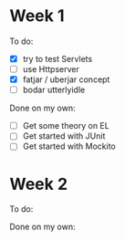 # Week 1
To do:
* [x] try to test Servlets
* [ ] use Httpserver
* [x] fatjar / uberjar concept
* [ ] bodar utterlyidle

Done on my own:
* [ ] Get some theory on EL
* [ ] Get started with JUnit
* [ ] Get started with Mockito

# Week 2
To do:

Done on my own: